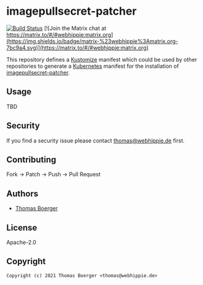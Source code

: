 # imagepullsecret-patcher

[![Build Status](http://drone.webhippie.de/api/badges/kustomhippie/imagepullsecret-patcher/status.svg)](http://drone.webhippie.de/kustomhippie/imagepullsecret-patcher)
[![Join the Matrix chat at https://matrix.to/#/#webhippie:matrix.org](https://img.shields.io/badge/matrix-%23webhippie%3Amatrix.org-7bc9a4.svg)](https://matrix.to/#/#webhippie:matrix.org)

This repository defines a [Kustomize](https://kustomize.io/) manifest which could be used by other repositories to generate a [Kubernetes](https://kubernetes.io/) manifest for the installation of [imagepullsecret-patcher](https://github.com/titansoft-pte-ltd/imagepullsecret-patcher).

## Usage

TBD

## Security

If you find a security issue please contact thomas@webhippie.de first.

## Contributing

Fork -> Patch -> Push -> Pull Request

## Authors

* [Thomas Boerger](https://github.com/tboerger)

## License

Apache-2.0

## Copyright

```
Copyright (c) 2021 Thomas Boerger <thomas@webhippie.de>
```
